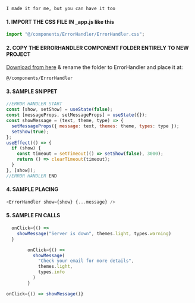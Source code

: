 `I made it for me, but you can have it too`

#### 1. IMPORT THE CSS FILE IN \_app.js like this

```javascript
import "@/components/ErrorHandler/ErrorHandler.css";
```

#### 2. COPY THE ERRORHANDLER COMPONENT FOLDER ENTIRELY TO NEW PROJECT

[Download from here](https://drive.google.com/drive/folders/104WDwaRZFRqx0GWIaFdS9OeS0ddZObkj?usp=sharing) & rename the folder to ErrorHandler and place it at: 

```
@/components/ErrorHandler
```

#### 3. SAMPLE SNIPPET

```javascript
//ERROR HANDLER START
const [show, setShow] = useState(false);
const [messageProps, setMessageProps] = useState({});
const showMessage = (text, theme, type) => {
  setMessageProps({ message: text, themes: theme, types: type });
  setShow(true);
};
useEffect(() => {
  if (show) {
    const timeout = setTimeout(() => setShow(false), 3000);
    return () => clearTimeout(timeout);
  }
}, [show]);
//ERROR HANDLER END
```

#### 4. SAMPLE PLACING

```javascript
<ErrorHandler show={show} {...message} />
```

#### 5. SAMPLE FN CALLS

```javascript
  onClick={() =>
    showMessage("Server is down", themes.light, types.warning)
  }
```

```javascript
        onClick={() =>
          showMessage(
            "Check your email for more details",
            themes.light,
            types.info
          )
        }
```

```javascript
onClick={() => showMessage()}
```
